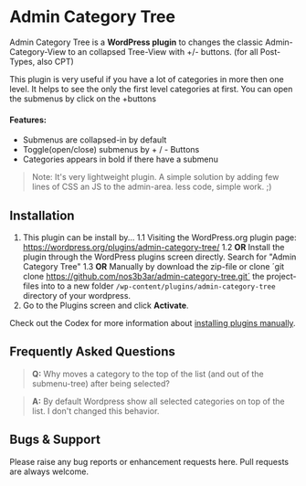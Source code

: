 Admin Category Tree
===========

Admin Category Tree is a **WordPress plugin** to changes the classic Admin-Category-View to an collapsed Tree-View with +/- buttons. (for all Post-Types, also CPT)

This plugin is very useful if you have a lot of categories in more then one level.
It helps to see the only the first level categories at first. You can open the submenus by click on the +buttons

#### Features:
* Submenus are collapsed-in by default
* Toggle(open/close) submenus by + / - Buttons
* Categories appears in bold if there have a submenu

> Note: It's very lightweight plugin. A simple solution by adding few lines of CSS an JS to the admin-area. less code, simple work. ;)



## Installation

1. This plugin can be install by...
  1.1 Visiting the WordPress.org plugin page:
https://wordpress.org/plugins/admin-category-tree/
  1.2 __OR__ Install the plugin through the WordPress plugins screen directly. Search for "Admin Category Tree"
  1.3 __OR__ Manually by download the zip-file or clone ´git clone https://github.com/nos3b3ar/admin-category-tree.git´ the project-files into to a new folder `/wp-content/plugins/admin-category-tree` directory of your wordpress.
4. Go to the Plugins screen and click __Activate__.

Check out the Codex for more information about [installing plugins manually](http://codex.wordpress.org/Managing_Plugins#Manual_Plugin_Installation).



## Frequently Asked Questions

> **Q:** Why moves a category to the top of the list (and out of the submenu-tree) after being selected?

> **A:** By default Wordpress show all selected categories on top of the list. I don't changed this behavior.


## Bugs & Support

Please raise any bug reports or enhancement requests here. Pull requests are always welcome.

